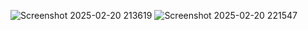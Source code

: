 ![Screenshot 2025-02-20 213619](https://github.com/user-attachments/assets/8c1c13b6-b354-46ee-b018-60ff404595a6)
![Screenshot 2025-02-20 221547](https://github.com/user-attachments/assets/2da6219b-a124-4247-a71e-404e621a8cae)

